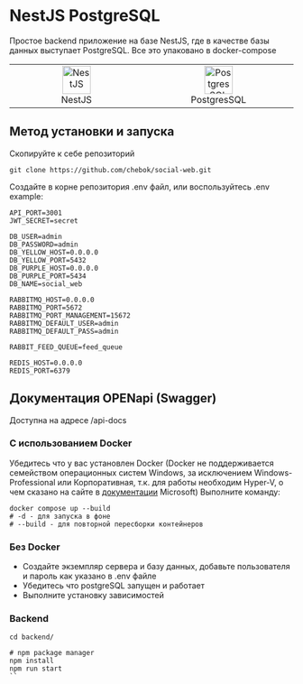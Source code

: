 # NestJS PostgreSQL

Простое backend приложение на базе NestJS, где в качестве базы данных выступает PostgreSQL. Все это упаковано в docker-compose

<table width="100%">
  <tr>
    <td align="center" valign="middle" width="17%">
      <a href="https://nestjs.com/">
        <img height="50" alt="NestJS" src="https://hsto.org/getpro/habr/post_images/d11/98b/ac8/d1198bac8e4ced0d89d5e5983061f418.png"/>
      </a>
      <br />
      NestJS
    </td>
    <td align="center" valign="middle" width="17%">
      <a href="https://www.postgresql.org/">
      <img height="50" alt="PostgresSQL" src="https://upload.wikimedia.org/wikipedia/commons/thumb/2/29/Postgresql_elephant.svg/640px-Postgresql_elephant.svg.png"/>
      </a>
      <br />
      PostgresSQL
    </td>
  </tr>
</table>

## Метод установки и запуска

Скопируйте к себе репозиторий

```shell
git clone https://github.com/chebok/social-web.git
```

Создайте в корне репозитория .env файл, или воспользуйтесь .env example:

```dotenv
API_PORT=3001
JWT_SECRET=secret

DB_USER=admin
DB_PASSWORD=admin
DB_YELLOW_HOST=0.0.0.0
DB_YELLOW_PORT=5432
DB_PURPLE_HOST=0.0.0.0
DB_PURPLE_PORT=5434
DB_NAME=social_web

RABBITMQ_HOST=0.0.0.0
RABBITMQ_PORT=5672
RABBITMQ_PORT_MANAGEMENT=15672
RABBITMQ_DEFAULT_USER=admin
RABBITMQ_DEFAULT_PASS=admin

RABBIT_FEED_QUEUE=feed_queue

REDIS_HOST=0.0.0.0
REDIS_PORT=6379
```
## Документация OPENapi (Swagger)

Доступна на адресе /api-docs

### С использованием Docker

Убедитесь что у вас установлен Docker (Docker не поддерживается семейством операционных систем Windows, за исключением
Windows-Professional или Корпоративная, т.к. для работы необходим Hyper-V, о чем сказано на сайте
в [документации](https://docs.microsoft.com/ru-ru/virtualization/hyper-v-on-windows/quick-start/enable-hyper-v#check-requirements)
Microsoft)
Выполните команду:

```shell
docker compose up --build
# -d - для запуска в фоне
# --build - для повторной пересборки контейнеров
```

### Без Docker

- Создайте экземпляр сервера и базу данных, добавьте пользователя и пароль как указано в .env файле
- Убедитесь что postgreSQL запущен и работает
- Выполните установку зависимостей

### Backend
```shell
cd backend/

# npm package manager
npm install
npm run start
``
